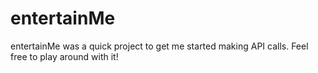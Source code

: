 # entertainMe

entertainMe was a quick project to get me started making API calls. Feel free to play around with it!
